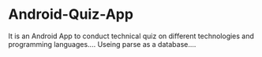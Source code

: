 # Android-Quiz-App
It is an Android App to conduct technical quiz on different technologies and programming languages....
Useing parse as a database....

